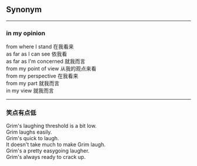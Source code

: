 ## Synonym

<hr>

### in my opinion
from where I stand 在我看来 <br>
as far as I can see 依我看 <br>
as far as I'm concerned 就我而言 <br>
from my point of view 从我的观点来看 <br>
from my perspective 在我看来 <br>
from my part 就我而言 <br>
in my view 就我而言 <br>
<hr>

### 笑点有点低
Grim's laughing threshold is a bit low. <br>
Grim laughs easily. <br>
Grim's quick to laugh. <br>
It doesn't take much to make Grim laugh. <br>
Grim's a pretty easygoing laugher. <br>
Grim's always ready to crack up. <br>
